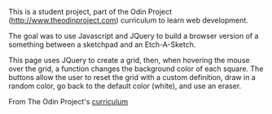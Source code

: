 This is a student project, part of the Odin Project (http://www.theodinproject.com) curriculum to learn web development.

The goal was to use Javascript and JQuery to build a browser version of a something between a sketchpad and an Etch-A-Sketch.

This page uses JQuery to create a grid, then, when hovering the mouse over the grid, a function changes the background color of each square. The buttons allow the user to reset the grid with a custom definition, draw in a random color, go back to the default color (white), and use an eraser. 

From The Odin Project's [curriculum](http://www.theodinproject.com/web-development-101/html-css)